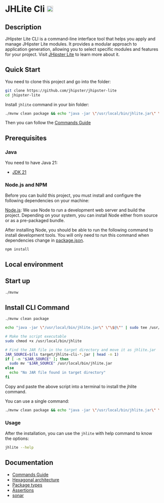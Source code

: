 # JHLite Cli <img src="https://renanfranca.github.io/assets/icons/icon-terminal-solid-blue.svg" alt="console icon" height="20" width="20"/>

## Description

JHipster Lite CLI is a command-line interface tool that helps you apply and manage JHipster Lite modules. It provides a modular approach to application generation, allowing you to select specific modules and features for your project. Visit [JHipster Lite](https://github.com/jhipster/jhipster-lite) to learn more about it.

## Quick Start

You need to clone this project and go into the folder:

```bash
git clone https://github.com/jhipster/jhipster-lite
cd jhipster-lite
```

Install `jhlite` command in your bin folder:

```bash
./mvnw clean package && echo "java -jar \"/usr/local/bin/jhlite.jar\" \"\$@\"" | sudo tee /usr/local/bin/jhlite > /dev/null && sudo chmod +x /usr/local/bin/jhlite && JAR_SOURCE=$(ls target/jhlite-cli-*.jar | head -n 1) && [ -n "$JAR_SOURCE" ] && sudo mv "$JAR_SOURCE" /usr/local/bin/jhlite.jar || echo "No JAR file found in target directory"
```

Then you can follow the [Commands Guide](documentation/Commands.md)

## Prerequisites

### Java

You need to have Java 21:

- [JDK 21](https://openjdk.java.net/projects/jdk/21/)

### Node.js and NPM

Before you can build this project, you must install and configure the following dependencies on your machine:

[Node.js](https://nodejs.org/): We use Node to run a development web server and build the project.
Depending on your system, you can install Node either from source or as a pre-packaged bundle.

After installing Node, you should be able to run the following command to install development tools.
You will only need to run this command when dependencies change in [package.json](package.json).

```
npm install
```

## Local environment

<!-- jhipster-needle-localEnvironment -->

## Start up

```bash
./mvnw
```

## Install CLI Command

```bash
./mvnw clean package

echo "java -jar \"/usr/local/bin/jhlite.jar\" \"\$@\"" | sudo tee /usr/local/bin/jhlite > /dev/null

# Make the script executable
sudo chmod +x /usr/local/bin/jhlite

# Find the JAR file in the target directory and move it as jhlite.jar
JAR_SOURCE=$(ls target/jhlite-cli-*.jar | head -n 1)
if [ -n "$JAR_SOURCE" ]; then
  sudo mv "$JAR_SOURCE" /usr/local/bin/jhlite.jar
else
  echo "No JAR file found in target directory"
fi
```

Copy and paste the above script into a terminal to install the jhlite command.

You can use a single command:

```bash
./mvnw clean package && echo "java -jar \"/usr/local/bin/jhlite.jar\" \"\$@\"" | sudo tee /usr/local/bin/jhlite > /dev/null && sudo chmod +x /usr/local/bin/jhlite && JAR_SOURCE=$(ls target/jhlite-cli-*.jar | head -n 1) && [ -n "$JAR_SOURCE" ] && sudo mv "$JAR_SOURCE" /usr/local/bin/jhlite.jar || echo "No JAR file found in target directory"
```

### Usage

After the installation, you can use the `jhlite` with help command to know the options:

```bash
jhlite --help
```

<!-- jhipster-needle-startupCommand -->

## Documentation

- [Commands Guide](documentation/Commands.md)
- [Hexagonal architecture](documentation/hexagonal-architecture.md)
- [Package types](documentation/package-types.md)
- [Assertions](documentation/assertions.md)
- [sonar](documentation/sonar.md)

<!-- jhipster-needle-documentation -->

